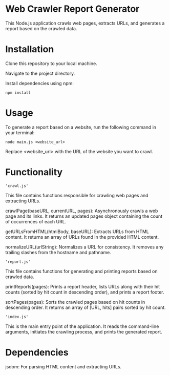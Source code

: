 # Web Crawler Report Generator
This Node.js application crawls web pages, extracts URLs, and generates a report based on the crawled data.

# Installation
Clone this repository to your local machine.

Navigate to the project directory.

Install dependencies using npm:
```
npm install
```

# Usage
To generate a report based on a website, run the following command in your terminal:
```
node main.js <website_url>
```

Replace <website_url> with the URL of the website you want to crawl.

# Functionality
```
'crawl.js'
```

This file contains functions responsible for crawling web pages and extracting URLs.

crawlPage(baseURL, currentURL, pages): Asynchronously crawls a web page and its links. It returns an updated pages object containing the count of occurrences of each URL.

getURLsFromHTML(htmlBody, baseURL): Extracts URLs from HTML content. It returns an array of URLs found in the provided HTML content.

normalizeURL(urlString): Normalizes a URL for consistency. It removes any trailing slashes from the hostname and pathname.

```
'report.js'
```

This file contains functions for generating and printing reports based on crawled data.

printReports(pages): Prints a report header, lists URLs along with their hit counts (sorted by hit count in descending order), and prints a report footer.

sortPages(pages): Sorts the crawled pages based on hit counts in descending order. It returns an array of [URL, hits] pairs sorted by hit count.

```
'index.js'
```

This is the main entry point of the application. It reads the command-line arguments, initiates the crawling process, and prints the generated report.

# Dependencies

jsdom: For parsing HTML content and extracting URLs.



